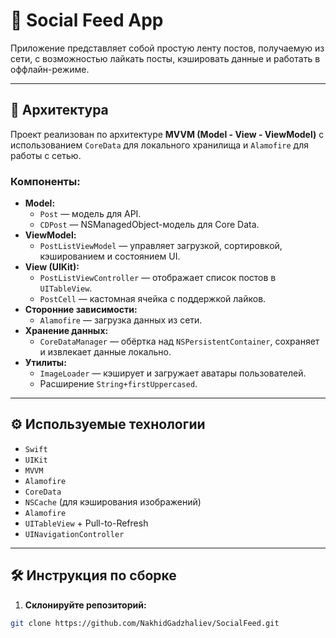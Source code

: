 # 📱 Social Feed App

Приложение представляет собой простую ленту постов, получаемую из сети, с возможностью лайкать посты, кэшировать данные и работать в оффлайн-режиме.

---

## 🧱 Архитектура

Проект реализован по архитектуре **MVVM (Model - View - ViewModel)** с использованием `CoreData` для локального хранилища и `Alamofire` для работы с сетью.

### Компоненты:

- **Model:**
  - `Post` — модель для API.
  - `CDPost` — NSManagedObject-модель для Core Data.
- **ViewModel:**
  - `PostListViewModel` — управляет загрузкой, сортировкой, кэшированием и состоянием UI.
- **View (UIKit):**
  - `PostListViewController` — отображает список постов в `UITableView`.
  - `PostCell` — кастомная ячейка с поддержкой лайков.
- **Сторонние зависимости:**
  - `Alamofire` — загрузка данных из сети.
- **Хранение данных:**
  - `CoreDataManager` — обёртка над `NSPersistentContainer`, сохраняет и извлекает данные локально.
- **Утилиты:**
  - `ImageLoader` — кэширует и загружает аватары пользователей.
  - Расширение `String+firstUppercased`.

---

## ⚙️ Используемые технологии

- `Swift`
- `UIKit`
- `MVVM`
- `Alamofire`
- `CoreData`
- `NSCache` (для кэширования изображений)
- `Alamofire`
- `UITableView` + Pull-to-Refresh
- `UINavigationController`

---

## 🛠 Инструкция по сборке

1. **Склонируйте репозиторий:**

```bash
git clone https://github.com/NakhidGadzhaliev/SocialFeed.git
